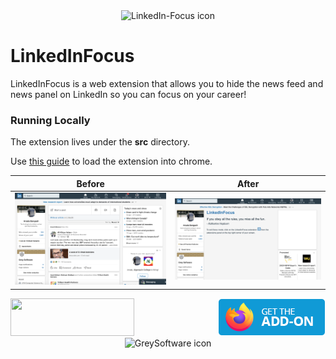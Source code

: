 <div align="center">
    <img alt="LinkedIn-Focus icon" width="100" src="https://github.com/grey-software/LinkedIn-Focus/raw/master/src/icon.png">
</div>



# LinkedInFocus


LinkedInFocus is a web extension that allows you to hide the news feed and news panel on LinkedIn so you can focus on your career!


### Running Locally

The extension lives under the __src__ directory.

Use [this guide](https://developer.chrome.com/extensions/getstarted) to load the extension into chrome.


Before                     |  After
:-------------------------:|:-------------------------:
![](before.png)  |  ![](after.png)

<div style="display:flex;align-items:center;justify-content:space-between;">
  <a href="https://chrome.google.com/webstore/detail/linkedin-focus/cmafljjdkloacahjddlpaognhjpacdff?hl=en" title="chrome webstore badge">
    <img width=198 height=60 src="https://images.videolan.org/images/chromewebstore-en.png" />
  </a>
  <a href="https://addons.mozilla.org/en-US/firefox/addon/linkedinfocus/" title="firefox addons badge">
    <img width=172 height=60 src="firefox-get-addons.png" />
  </a>
</div>
<div align="center">
    <img alt="GreySoftware icon" width="500" src="https://github.com/grey-software/LinkedIn-Focus/raw/master/grey-software-sticker.png">
</div>
